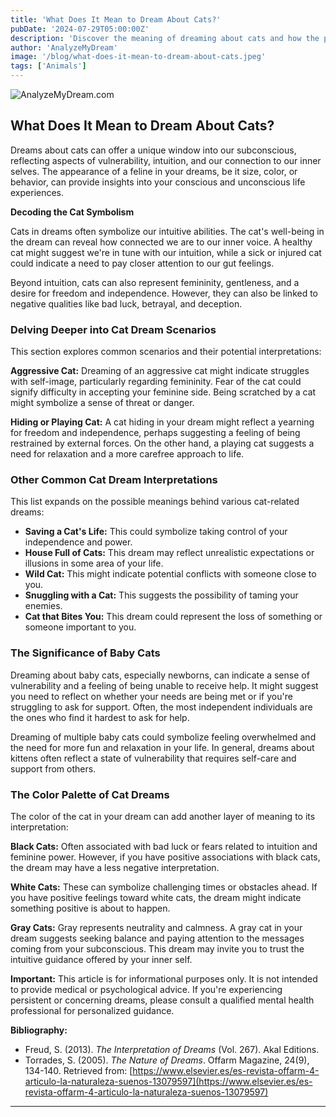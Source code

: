 ```yaml
---
title: 'What Does It Mean to Dream About Cats?'
pubDate: '2024-07-29T05:00:00Z'
description: 'Discover the meaning of dreaming about cats and how the presence of these felines in your dreams can reflect aspects of your emotional life and intuition.'
author: 'AnalyzeMyDream'
image: '/blog/what-does-it-mean-to-dream-about-cats.jpeg'
tags: ['Animals']
---
```


![AnalyzeMyDream.com](/blog/what-does-it-mean-to-dream-about-cats.jpeg)

## What Does It Mean to Dream About Cats?

Dreams about cats can offer a unique window into our subconscious, reflecting aspects of vulnerability, intuition, and our connection to our inner selves. The appearance of a feline in your dreams, be it size, color, or behavior, can provide insights into your conscious and unconscious life experiences. 

**Decoding the Cat Symbolism**

Cats in dreams often symbolize our intuitive abilities. The cat's well-being in the dream can reveal how connected we are to our inner voice. A healthy cat might suggest we're in tune with our intuition, while a sick or injured cat could indicate a need to pay closer attention to our gut feelings.

Beyond intuition, cats can also represent femininity, gentleness, and a desire for freedom and independence. However, they can also be linked to negative qualities like bad luck, betrayal, and deception.

### Delving Deeper into Cat Dream Scenarios

This section explores common scenarios and their potential interpretations:

**Aggressive Cat:** Dreaming of an aggressive cat might indicate struggles with self-image, particularly regarding femininity. Fear of the cat could signify difficulty in accepting your feminine side. Being scratched by a cat might symbolize a sense of threat or danger.

**Hiding or Playing Cat:** A cat hiding in your dream might reflect a yearning for freedom and independence, perhaps suggesting a feeling of being restrained by external forces. On the other hand, a playing cat suggests a need for relaxation and a more carefree approach to life.

### Other Common Cat Dream Interpretations

This list expands on the possible meanings behind various cat-related dreams:

- **Saving a Cat's Life:** This could symbolize taking control of your independence and power.
- **House Full of Cats:** This dream may reflect unrealistic expectations or illusions in some area of your life.
- **Wild Cat:** This might indicate potential conflicts with someone close to you.
- **Snuggling with a Cat:**  This suggests the possibility of taming your enemies.
- **Cat that Bites You:** This dream could represent the loss of something or someone important to you.

### The Significance of Baby Cats

Dreaming about baby cats, especially newborns, can indicate a sense of vulnerability and a feeling of being unable to receive help. It might suggest you need to reflect on whether your needs are being met or if you're struggling to ask for support. Often, the most independent individuals are the ones who find it hardest to ask for help.

Dreaming of multiple baby cats could symbolize feeling overwhelmed and the need for more fun and relaxation in your life. In general, dreams about kittens often reflect a state of vulnerability that requires self-care and support from others.

### The Color Palette of Cat Dreams

The color of the cat in your dream can add another layer of meaning to its interpretation:

**Black Cats:**  Often associated with bad luck or fears related to intuition and feminine power. However, if you have positive associations with black cats, the dream may have a less negative interpretation. 

**White Cats:** These can symbolize challenging times or obstacles ahead.  If you have positive feelings toward white cats, the dream might indicate something positive is about to happen.

**Gray Cats:** Gray represents neutrality and calmness. A gray cat in your dream suggests seeking balance and paying attention to the messages coming from your subconscious. This dream may invite you to trust the intuitive guidance offered by your inner self.

**Important:** This article is for informational purposes only. It is not intended to provide medical or psychological advice. If you're experiencing persistent or concerning dreams, please consult a qualified mental health professional for personalized guidance.

**Bibliography:**

* Freud, S. (2013). *The Interpretation of Dreams* (Vol. 267). Akal Editions.
* Torrades, S. (2005). *The Nature of Dreams*. Offarm Magazine, 24(9), 134-140. Retrieved from: [https://www.elsevier.es/es-revista-offarm-4-articulo-la-naturaleza-suenos-13079597](https://www.elsevier.es/es-revista-offarm-4-articulo-la-naturaleza-suenos-13079597)
---